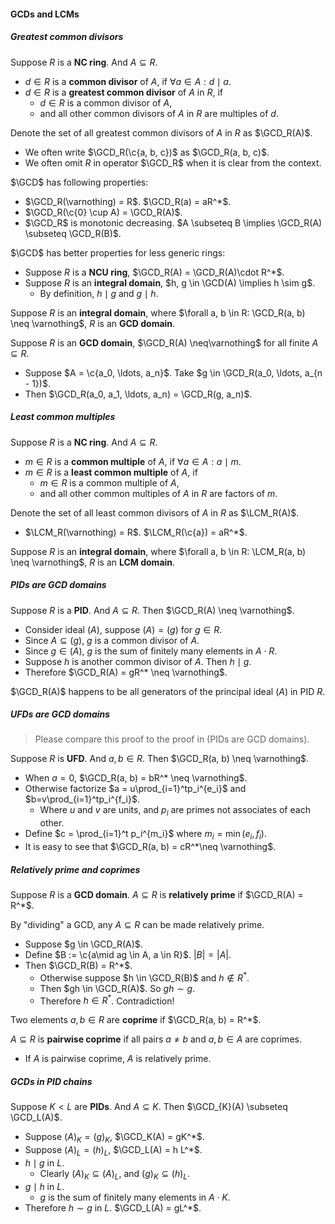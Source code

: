 #### GCDs and LCMs

##### Greatest common divisors

Suppose $R$ is a **NC ring**. And $A \subseteq R$. 

- $d \in R$ is a **common divisor** of $A$, if $\forall a \in A: d \mid a$.
- $d \in R$ is a **greatest common divisor** of $A$ in $R$, if
  - $d \in R$ is a common divisor of $A$,
  - and all other common divisors of $A$ in $R$ are multiples of $d$.

Denote the set of all greatest common divisors of $A$ in $R$ as $\GCD_R(A)$.

- We often write $\GCD_R(\c{a, b, c})$ as $\GCD_R(a, b, c)$.
- We often omit $R$ in operator $\GCD_R$ when it is clear from the context.

$\GCD$ has following properties:

- $\GCD_R(\varnothing) = R$. $\GCD_R(a) = aR^*$.
- $\GCD_R(\c{0} \cup A) = \GCD_R(A)$.
- $\GCD_R$ is monotonic decreasing. $A \subseteq B \implies \GCD_R(A) \subseteq \GCD_R(B)$.

$\GCD$ has better properties for less generic rings:

- Suppose $R$ is a **NCU ring**, $\GCD_R(A) = \GCD_R(A)\cdot  R^*$.
- Suppose $R$ is an **integral domain**, $h, g \in \GCD(A) \implies h \sim g$.
  - By definition, $h \mid g$ and $g \mid h$.

Suppose $R$ is an **integral domain**, where $\forall a, b \in R: \GCD_R(a, b) \neq \varnothing$, $R$ is an **GCD domain**.

Suppose $R$ is an **GCD domain**, $\GCD_R(A) \neq\varnothing$ for all finite $A \subseteq R$.

- Suppose $A = \c{a_0, \ldots, a_n}$. Take $g \in \GCD_R(a_0, \ldots, a_{n - 1})$.
- Then $\GCD_R(a_0, a_1, \ldots, a_n) = \GCD_R(g, a_n)$.

##### Least common multiples

Suppose $R$ is a **NC ring**. And $A \subseteq R$.

- $m \in R$ is a **common multiple** of $A$, if $\forall a \in A: a \mid m$.
- $m \in R$ is a **least common multiple** of $A$, if
  - $m \in R$ is a common multiple of $A$,
  - and all other common multiples of $A$ in $R$ are factors of $m$.

Denote the set of all least common divisors of $A$ in $R$ as $\LCM_R(A)$.

- $\LCM_R(\varnothing) = R$. $\LCM_R(\c{a}) = aR^*$.

Suppose $R$ is an **integral domain**, where $\forall a, b \in R: \LCM_R(a, b) \neq \varnothing$, $R$ is an **LCM domain**.

##### PIDs are GCD domains

Suppose $R$ is a **PID**. And $A \subseteq R$. Then $\GCD_R(A) \neq \varnothing$.

- Consider ideal $(A)$, suppose $(A) = (g)$ for $g \in R$.
- Since $A \subseteq (g)$, $g$ is a common divisor of $A$.
- Since $g \in (A)$, $g$ is the sum of finitely many elements in $A\cdot R$.
- Suppose $h$ is another common divisor of $A$. Then $h \mid g$.
- Therefore $\GCD_R(A) = gR^* \neq \varnothing$.

$\GCD_R(A)$ happens to be all generators of the principal ideal $(A)$ in PID $R$.

##### UFDs are GCD domains

> Please compare this proof to the proof in (PIDs are GCD domains).

Suppose $R$ is **UFD**. And $a, b \in R$. Then $\GCD_R(a, b) \neq \varnothing$.

- When $a = 0$, $\GCD_R(a, b) = bR^* \neq \varnothing$.
- Otherwise factorize $a = u\prod_{i=1}^tp_i^{e_i}$ and $b=v\prod_{i=1}^tp_i^{f_i}$.
  - Where $u$ and $v$ are units, and $p_i$ are primes not associates of each other.
- Define $c = \prod_{i=1}^t p_i^{m_i}$ where $m_i = \min(e_i, f_i)$.
- It is easy to see that $\GCD_R(a, b) = cR^*\neq \varnothing$.

##### Relatively prime and coprimes

Suppose $R$ is a **GCD domain**. $A \subseteq R$ is **relatively prime** if $\GCD_R(A) = R^*$.

By "dividing" a GCD, any $A \subseteq R$ can be made relatively prime.

- Suppose $g \in \GCD_R(A)$.
- Define $B := \c{a\mid ag \in A, a \in R}$. $|B| = |A|$.
- Then $\GCD_R(B) = R^*$.
  - Otherwise suppose $h \in \GCD_R(B)$ and $h\notin R^*$.
  - Then $gh \in \GCD_R(A)$. So $gh \sim g$.
  - Therefore $h \in R^*$. Contradiction!

Two elements $a, b \in R$ are **coprime** if $\GCD_R(a, b) = R^*$.

$A \subseteq R$ is **pairwise coprime** if all pairs $a \neq b$ and $a, b \in A$ are coprimes.

- If $A$ is pairwise coprime, $A$ is relatively prime.

##### GCDs in PID chains

Suppose $K < L$ are **PIDs**. And $A \subseteq K$. Then $\GCD_{K}(A) \subseteq \GCD_L(A)$.

- Suppose $(A)_K = (g)_K$, $\GCD_K(A) = gK^*$.
- Suppose $(A)_L = (h)_L$, $\GCD_L(A) = h L^*$.
- $h \mid g$ in $L$.
  - Clearly $(A)_K \subseteq (A)_L$, and $(g)_K \subseteq (h)_L$.
- $g \mid h$ in $L$.
  - $g$ is the sum of finitely many elements in $A\cdot K$.
- Therefore $h \sim g$ in $L$. $\GCD_L(A) = gL^*$.

